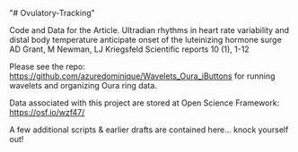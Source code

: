 "# Ovulatory-Tracking" 

Code and Data for the Article.
Ultradian rhythms in heart rate variability and distal body temperature anticipate onset of the luteinizing hormone surge
AD Grant, M Newman, LJ Kriegsfeld
Scientific reports 10 (1), 1-12

Please see the repo: https://github.com/azuredominique/Wavelets_Oura_iButtons for running wavelets and organizing Oura ring data. 

Data associated with this project are stored at Open Science Framework: https://osf.io/wzf47/

A few additional scripts & earlier drafts are contained here... knock yourself out!

